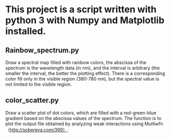 # This project is a script written with python 3 with Numpy and Matplotlib installed.

## Rainbow_spectrum.py
Draw a spectral map filled with rainbow colors, the abscissa of the spectrum is the wavelength data (in nm), and the interval is arbitrary (the smaller the interval, the better the plotting effect). There is a corresponding color fill only in the visible region (380-780 nm), but the spectral value is not limited to the visible region.

## color_scatter.py
Draw a scatter plot of dot colors, which are filled with a red-green-blue gradient based on the abscissa values of the spectrum. The function is to plot the output file obtained by analyzing weak interactions using Multiwfn （http://sobereva.com/399）.
